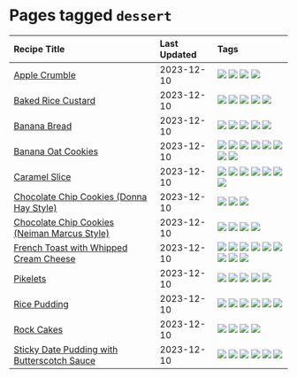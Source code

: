 # Pages tagged `dessert`

|Recipe Title|Last Updated|Tags
|:---|:---|:---|
|[Apple Crumble](../recipes/applecrumble.md)|2023-12-10|[![](https://img.shields.io/badge/tag-dessert-13fda6)](../tags/dessert.md) [![](https://img.shields.io/badge/tag-stovetop-c6d429)](../tags/stovetop.md) [![](https://img.shields.io/badge/tag-vegan-3a4f8e)](../tags/vegan.md) [![](https://img.shields.io/badge/tag-vegetarian-d5a11)](../tags/vegetarian.md)|
|[Baked Rice Custard](../recipes/bakedricecustard.md)|2023-12-10|[![](https://img.shields.io/badge/tag-baked-208450)](../tags/baked.md) [![](https://img.shields.io/badge/tag-dairy-32613c)](../tags/dairy.md) [![](https://img.shields.io/badge/tag-dessert-13fda6)](../tags/dessert.md) [![](https://img.shields.io/badge/tag-rice-94b8ca)](../tags/rice.md) [![](https://img.shields.io/badge/tag-vegetarian-d5a11)](../tags/vegetarian.md)|
|[Banana Bread](../recipes/bananabread.md)|2023-12-10|[![](https://img.shields.io/badge/tag-baked-208450)](../tags/baked.md) [![](https://img.shields.io/badge/tag-dessert-13fda6)](../tags/dessert.md) [![](https://img.shields.io/badge/tag-snack-9d5b24)](../tags/snack.md) [![](https://img.shields.io/badge/tag-vegan-3a4f8e)](../tags/vegan.md) [![](https://img.shields.io/badge/tag-vegetarian-d5a11)](../tags/vegetarian.md)|
|[Banana Oat Cookies](../recipes/bananaoatcookies.md)|2023-12-10|[![](https://img.shields.io/badge/tag-baked-208450)](../tags/baked.md) [![](https://img.shields.io/badge/tag-breakfast-9fef19)](../tags/breakfast.md) [![](https://img.shields.io/badge/tag-dessert-13fda6)](../tags/dessert.md) [![](https://img.shields.io/badge/tag-great-708555)](../tags/great.md) [![](https://img.shields.io/badge/tag-healthy-cb29b)](../tags/healthy.md) [![](https://img.shields.io/badge/tag-snack-9d5b24)](../tags/snack.md) [![](https://img.shields.io/badge/tag-vegan-3a4f8e)](../tags/vegan.md) [![](https://img.shields.io/badge/tag-vegetarian-d5a11)](../tags/vegetarian.md)|
|[Caramel Slice](../recipes/caramelslice.md)|2023-12-10|[![](https://img.shields.io/badge/tag-amazing-6d71)](../tags/amazing.md) [![](https://img.shields.io/badge/tag-baked-208450)](../tags/baked.md) [![](https://img.shields.io/badge/tag-chocolate-e4f90)](../tags/chocolate.md) [![](https://img.shields.io/badge/tag-dairy-32613c)](../tags/dairy.md) [![](https://img.shields.io/badge/tag-dessert-13fda6)](../tags/dessert.md) [![](https://img.shields.io/badge/tag-long_prep_time-95446)](../tags/long_prep_time.md) [![](https://img.shields.io/badge/tag-vegetarian-d5a11)](../tags/vegetarian.md)|
|[Chocolate Chip Cookies (Donna Hay Style)](../recipes/chocolatechipcookiesdonnahay.md)|2023-12-10|[![](https://img.shields.io/badge/tag-baked-208450)](../tags/baked.md) [![](https://img.shields.io/badge/tag-chocolate-e4f90)](../tags/chocolate.md) [![](https://img.shields.io/badge/tag-dessert-13fda6)](../tags/dessert.md)|
|[Chocolate Chip Cookies (Neiman Marcus Style)](../recipes/chocolatechipcookiesneimanmarcus.md)|2023-12-10|[![](https://img.shields.io/badge/tag-amazing-6d71)](../tags/amazing.md) [![](https://img.shields.io/badge/tag-baked-208450)](../tags/baked.md) [![](https://img.shields.io/badge/tag-chocolate-e4f90)](../tags/chocolate.md) [![](https://img.shields.io/badge/tag-dessert-13fda6)](../tags/dessert.md)|
|[French Toast with Whipped Cream Cheese](../recipes/frenchtoastwhippedcreamcheese.md)|2023-12-10|[![](https://img.shields.io/badge/tag-amazing-6d71)](../tags/amazing.md) [![](https://img.shields.io/badge/tag-breakfast-9fef19)](../tags/breakfast.md) [![](https://img.shields.io/badge/tag-dairy-32613c)](../tags/dairy.md) [![](https://img.shields.io/badge/tag-dessert-13fda6)](../tags/dessert.md) [![](https://img.shields.io/badge/tag-fried-427cd)](../tags/fried.md) [![](https://img.shields.io/badge/tag-large_quantity-659a8f)](../tags/large_quantity.md) [![](https://img.shields.io/badge/tag-messy-5d33f3)](../tags/messy.md) [![](https://img.shields.io/badge/tag-mine-10cdd6)](../tags/mine.md) [![](https://img.shields.io/badge/tag-vegetarian-d5a11)](../tags/vegetarian.md)|
|[Pikelets](../recipes/pikelets.md)|2023-12-10|[![](https://img.shields.io/badge/tag-breakfast-9fef19)](../tags/breakfast.md) [![](https://img.shields.io/badge/tag-dessert-13fda6)](../tags/dessert.md) [![](https://img.shields.io/badge/tag-family-d4602a)](../tags/family.md) [![](https://img.shields.io/badge/tag-fried-427cd)](../tags/fried.md) [![](https://img.shields.io/badge/tag-vegetarian-d5a11)](../tags/vegetarian.md)|
|[Rice Pudding](../recipes/ricepudding.md)|2023-12-10|[![](https://img.shields.io/badge/tag-dairy-32613c)](../tags/dairy.md) [![](https://img.shields.io/badge/tag-dessert-13fda6)](../tags/dessert.md) [![](https://img.shields.io/badge/tag-easy-e5c1d4)](../tags/easy.md) [![](https://img.shields.io/badge/tag-rice-94b8ca)](../tags/rice.md) [![](https://img.shields.io/badge/tag-rice_cooker-acaf3f)](../tags/rice_cooker.md) [![](https://img.shields.io/badge/tag-vegetarian-d5a11)](../tags/vegetarian.md)|
|[Rock Cakes](../recipes/rockcakes.md)|2023-12-10|[![](https://img.shields.io/badge/tag-baked-208450)](../tags/baked.md) [![](https://img.shields.io/badge/tag-dessert-13fda6)](../tags/dessert.md) [![](https://img.shields.io/badge/tag-family-d4602a)](../tags/family.md) [![](https://img.shields.io/badge/tag-vegetarian-d5a11)](../tags/vegetarian.md)|
|[Sticky Date Pudding with Butterscotch Sauce](../recipes/stickydatepuddingwithbutterscotchsauce.md)|2023-12-10|[![](https://img.shields.io/badge/tag-amazing-6d71)](../tags/amazing.md) [![](https://img.shields.io/badge/tag-baked-208450)](../tags/baked.md) [![](https://img.shields.io/badge/tag-british-9acea8)](../tags/british.md) [![](https://img.shields.io/badge/tag-dessert-13fda6)](../tags/dessert.md) [![](https://img.shields.io/badge/tag-stovetop-c6d429)](../tags/stovetop.md) [![](https://img.shields.io/badge/tag-vegetarian-d5a11)](../tags/vegetarian.md)|